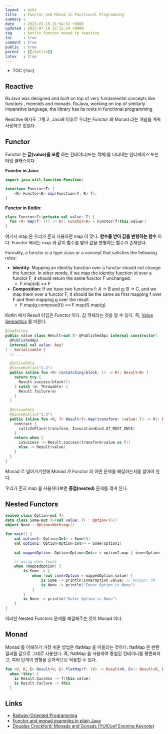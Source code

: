 ```yaml
---
layout  : wiki
title   : Functor and Monad in Functional Programming
summary : 
date    : 2023-07-19 21:54:32 +0900
updated : 2023-07-19 22:15:24 +0900
tag     : kotlin functor monad fp reactive
toc     : true
comment : true
public  : true
parent  : [[/kotlin]]
latex   : true
---
```

* TOC
{:toc}

## Reactive

RxJava was designed and built on top of very fundamental concepts like functors , monoids and monads.
RxJava, working on top of similarly imperative language, the library has its roots in functional programming

Reactive 에서도 그렇고, Java8 이후로 우리는 Functor 와 Monad 라는 개념을 계속 사용하고 있었다.

## Functor

Functor 는 __값(value)을 포함__ 하는 컨테이너(또는 객체)를 나타내는 인터페이스 또는 타입 클래스이다.

__Functor in Java__:

```java
import java.util.function.Function; 

interface Functor<T> { 
    <R> Functor<R> map(Function<T, R> f); 
}
```

__Functor in Kotlin__:

```kotlin
class Functor<T>(private val value: T) {
  fun <R> map(f: (T) -> R): Functor<R> = Functor(f(this.value))
}
```

여기서 map 은 우리가 흔히 사용하던 map 이 맞다. __함수를 받아 값을 변형하는 함수__ 이다. Functor 에서는 map 과 같이 함수를 받아 값을 변형하는 함수가 존재한다.

Formally, a functor is a type class or a concept that satisfies the following rules:

- __Identity__: Mapping an identity function over a functor should not change the functor. In other words, if we map the identity function id over a functor F, it should return the same functor F unchanged.
  - F.map(id) == F
- __Composition__: If we have two functions f: A -> B and g: B -> C, and we map them over a functor F, it should be the same as first mapping f over F and then mapping g over the result.
  - F.map(g.compose(f)) == F.map(f).map(g)

Kotlin 에서 Result 타입은 Functor 이다. 값 객체라는 것을 알 수 있다. 즉, [Value Semantics](https://baekjungho.github.io/wiki/kotlin/kotlin-value-object/) 를 따른다.

```kotlin
@JvmInline
public value class Result<out T> @PublishedApi internal constructor(
  @PublishedApi
  internal val value: Any?
) : Serializable {
  // ...

  @InlineOnly
  @SinceKotlin("1.3")
  public inline fun <R> runCatching(block: () -> R): Result<R> {
    return try {
      Result.success(block())
    } catch (e: Throwable) {
      Result.failure(e)
    }
  }
    
  @InlineOnly
  @SinceKotlin("1.3")
  public inline fun <R, T> Result<T>.map(transform: (value: T) -> R): Result<R> {
    contract {
      callsInPlace(transform, InvocationKind.AT_MOST_ONCE)
    }
    return when {
      isSuccess -> Result.success(transform(value as T))
      else -> Result(value)
    }
  }
}
```

Monad 로 넘어가기전에 Monad 가 Functor 의 어떤 문제를 해결하는지를 알아야 한다.

우리가 흔히 map 을 사용하다보면 __중첩(nested)__ 문제를 겪게 된다.

## Nested Functors

```kotlin
sealed class Option<out T>
data class Some<out T>(val value: T) : Option<T>()
object None : Option<Nothing>()

fun main() {
    val option1: Option<Int> = Some(5)
    val option2: Option<Option<Int>> = Some(option1)
    
    val mappedOption: Option<Option<Int>> = option2.map { innerOption -> innerOption.map { it * 2 } }

    // using when twice
    when (mappedOption) {
        is Some -> {
            when (val innerOption = mappedOption.value) {
                is Some -> println(innerOption.value) // Output: 10
                is None -> println("Inner Option is None")
            }
        }
        is None -> println("Outer Option is None")
    }
}
```

이러한 Nested Functors 문제를 해결해주는 것이 Monad 이다.

## Monad

Monad 를 이해하기 가장 쉬운 방법은 flatMap 을 떠올리는 것이다. flatMap 은 반환 결과를 값으로 그대로 사용한다.
즉, flatMap 을 사용하여 중첩된 컨테이너를 평면화하고, 여러 단계의 변형을 순차적으로 적용할 수 있다.

```kotlin
fun <V, R, E> Result<V, E>.flatMap(f: (V) -> Result<R, E>): Result<R, E> =
  when (this) {
    is Result.Success -> f(this.value)
    is Result.Failure -> this
  }
```

## Links

- [Railway-Oriented Programming](https://kciter.so/posts/railway-oriented-programming#railway-oriented-programming)
- [Functor and monad examples in plain Java](https://nurkiewicz.com/2016/06/functor-and-monad-examples-in-plain-java.html)
- [Douglas Crockford: Monads and Gonads (YUIConf Evening Keynote)](https://www.youtube.com/watch?v=dkZFtimgAcM)